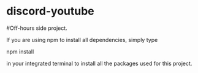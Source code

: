 # discord-youtube
#Off-hours side project.

If you are using npm to install all dependencies, simply type

npm install

in your integrated terminal to install all the packages used for this project.
 
